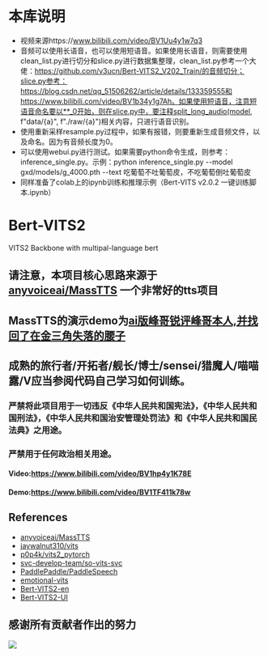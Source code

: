 # 本库说明
* 视频来源https://www.bilibili.com/video/BV1Uu4y1w7q3
* 音频可以使用长语音，也可以使用短语音。如果使用长语音，则需要使用clean_list.py进行切分和slice.py进行数据集整理，clean_list.py参考一个大佬：https://github.com/v3ucn/Bert-VITS2_V202_Train/的音频切分；slice.py参考：https://blog.csdn.net/qq_51506262/article/details/133359555和https://www.bilibili.com/video/BV1b34y1g7Ah。如果使用短语音，注意短语音命名要以**_0开始，则在slice.py中，要注释split_long_audio(model, f"data/{a}", f"./raw/{a}")相关内容，只进行语音识别。
* 使用重新采样resample.py过程中，如果有报错，则要重新生成音频文件，以及命名。因为有音频长度为0。
* 可以使用webui.py进行测试。如果需要python命令生成，则参考：inference_single.py。示例：python inference_single.py --model gxd/models/g_4000.pth --text 吃葡萄不吐葡萄皮，不吃葡萄倒吐葡萄皮
* 同样准备了colab上的ipynb训练和推理示例（Bert-VITS v2.0.2 一键训练脚本.ipynb）

# Bert-VITS2

VITS2 Backbone with multipal-language bert
## 请注意，本项目核心思路来源于[anyvoiceai/MassTTS](https://github.com/anyvoiceai/MassTTS) 一个非常好的tts项目
## MassTTS的演示demo为[ai版峰哥锐评峰哥本人,并找回了在金三角失落的腰子](https://www.bilibili.com/video/BV1w24y1c7z9)

[//]: # (## 本项目与[PlayVoice/vits_chinese]&#40;https://github.com/PlayVoice/vits_chinese&#41; 没有任何关系)

[//]: # ()
[//]: # (本仓库来源于之前朋友分享了ai峰哥的视频，本人被其中的效果惊艳，在自己尝试MassTTS以后发现fs在音质方面与vits有一定差距，并且training的pipeline比vits更复杂，因此按照其思路将bert)

## 成熟的旅行者/开拓者/舰长/博士/sensei/猎魔人/喵喵露/V应当参阅代码自己学习如何训练。

### 严禁将此项目用于一切违反《中华人民共和国宪法》，《中华人民共和国刑法》，《中华人民共和国治安管理处罚法》和《中华人民共和国民法典》之用途。
### 严禁用于任何政治相关用途。
#### Video:https://www.bilibili.com/video/BV1hp4y1K78E
#### Demo:https://www.bilibili.com/video/BV1TF411k78w
## References
+ [anyvoiceai/MassTTS](https://github.com/anyvoiceai/MassTTS)
+ [jaywalnut310/vits](https://github.com/jaywalnut310/vits)
+ [p0p4k/vits2_pytorch](https://github.com/p0p4k/vits2_pytorch)
+ [svc-develop-team/so-vits-svc](https://github.com/svc-develop-team/so-vits-svc)
+ [PaddlePaddle/PaddleSpeech](https://github.com/PaddlePaddle/PaddleSpeech)
+ [emotional-vits](https://github.com/innnky/emotional-vits)
+ [Bert-VITS2-en](https://github.com/xwan07017/Bert-VITS2-en)
+ [Bert-VITS2-UI](https://github.com/jiangyuxiaoxiao/Bert-VITS2-UI)
## 感谢所有贡献者作出的努力
<a href="https://github.com/fishaudio/Bert-VITS2/graphs/contributors" target="_blank">
  <img src="https://contrib.rocks/image?repo=fishaudio/Bert-VITS2"/>
</a>

[//]: # (# 本项目所有代码引用均已写明，bert部分代码思路来源于[AI峰哥]&#40;https://www.bilibili.com/video/BV1w24y1c7z9&#41;，与[vits_chinese]&#40;https://github.com/PlayVoice/vits_chinese&#41;无任何关系。欢迎各位查阅代码。同时，我们也对该开发者的[碰瓷，乃至开盒开发者的行为]&#40;https://www.bilibili.com/read/cv27101514/&#41;表示强烈谴责。)

